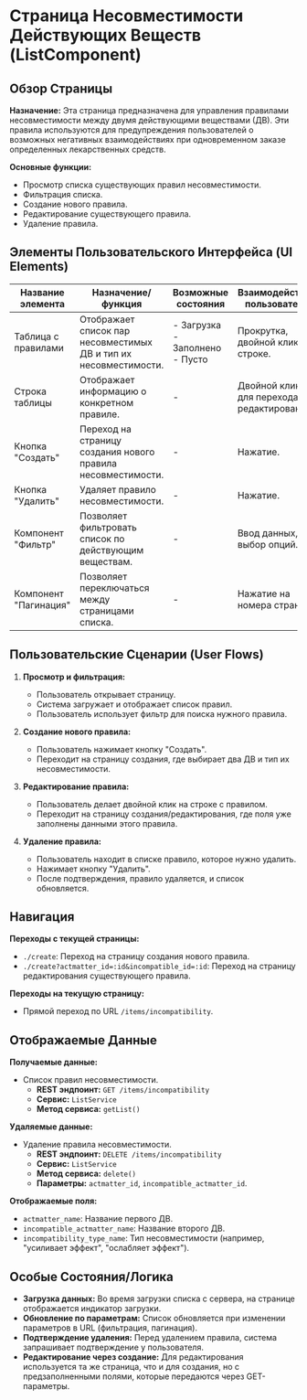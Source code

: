 # Страница Несовместимости Действующих Веществ (ListComponent)

## Обзор Страницы

**Назначение:** Эта страница предназначена для управления правилами несовместимости между двумя действующими веществами (ДВ). Эти правила используются для предупреждения пользователей о возможных негативных взаимодействиях при одновременном заказе определенных лекарственных средств.

**Основные функции:**
-   Просмотр списка существующих правил несовместимости.
-   Фильтрация списка.
-   Создание нового правила.
-   Редактирование существующего правила.
-   Удаление правила.

## Элементы Пользовательского Интерфейса (UI Elements)

| Название элемента | Назначение/функция | Возможные состояния | Взаимодействие пользователя |
| --- | --- | --- | --- |
| Таблица с правилами | Отображает список пар несовместимых ДВ и тип их несовместимости. | - Загрузка<br>- Заполнено<br>- Пусто | Прокрутка, двойной клик на строке. |
| Строка таблицы | Отображает информацию о конкретном правиле. | - | Двойной клик для перехода к редактированию. |
| Кнопка "Создать" | Переход на страницу создания нового правила несовместимости. | - | Нажатие. |
| Кнопка "Удалить" | Удаляет правило несовместимости. | - | Нажатие. |
| Компонент "Фильтр" | Позволяет фильтровать список по действующим веществам. | - | Ввод данных, выбор опций. |
| Компонент "Пагинация" | Позволяет переключаться между страницами списка. | - | Нажатие на номера страниц. |

## Пользовательские Сценарии (User Flows)

1.  **Просмотр и фильтрация:**
    -   Пользователь открывает страницу.
    -   Система загружает и отображает список правил.
    -   Пользователь использует фильтр для поиска нужного правила.

2.  **Создание нового правила:**
    -   Пользователь нажимает кнопку "Создать".
    -   Переходит на страницу создания, где выбирает два ДВ и тип их несовместимости.

3.  **Редактирование правила:**
    -   Пользователь делает двойной клик на строке с правилом.
    -   Переходит на страницу создания/редактирования, где поля уже заполнены данными этого правила.

4.  **Удаление правила:**
    -   Пользователь находит в списке правило, которое нужно удалить.
    -   Нажимает кнопку "Удалить".
    -   После подтверждения, правило удаляется, и список обновляется.

## Навигация

**Переходы с текущей страницы:**
-   `./create`: Переход на страницу создания нового правила.
-   `./create?actmatter_id=:id&incompatible_id=:id`: Переход на страницу редактирования существующего правила.

**Переходы на текущую страницу:**
-   Прямой переход по URL `/items/incompatibility`.

## Отображаемые Данные

**Получаемые данные:**
-   Список правил несовместимости.
    -   **REST эндпоинт:** `GET /items/incompatibility`
    -   **Сервис:** `ListService`
    -   **Метод сервиса:** `getList()`

**Удаляемые данные:**
-   Удаление правила несовместимости.
    -   **REST эндпоинт:** `DELETE /items/incompatibility`
    -   **Сервис:** `ListService`
    -   **Метод сервиса:** `delete()`
    -   **Параметры:** `actmatter_id`, `incompatible_actmatter_id`.

**Отображаемые поля:**
-   `actmatter_name`: Название первого ДВ.
-   `incompatible_actmatter_name`: Название второго ДВ.
-   `incompatibility_type_name`: Тип несовместимости (например, "усиливает эффект", "ослабляет эффект").

## Особые Состояния/Логика

-   **Загрузка данных:** Во время загрузки списка с сервера, на странице отображается индикатор загрузки.
-   **Обновление по параметрам:** Список обновляется при изменении параметров в URL (фильтрация, пагинация).
-   **Подтверждение удаления:** Перед удалением правила, система запрашивает подтверждение у пользователя.
-   **Редактирование через создание:** Для редактирования используется та же страница, что и для создания, но с предзаполненными полями, которые передаются через GET-параметры.

